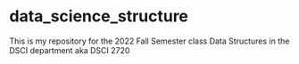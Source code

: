 # data_science_structure
This is my repository for the 2022 Fall Semester class Data Structures in the DSCI department aka DSCI 2720
